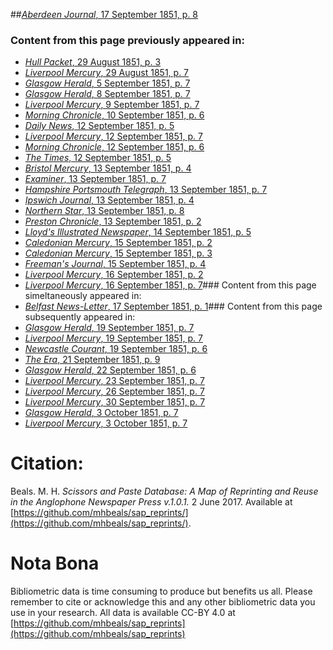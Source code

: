 ##[*Aberdeen Journal*, 17 September 1851, p. 8](https://mhbeals.github.io/sap_html/Aberdeen-Journal/Aberdeen-Journal-17-September-1851-p-8)

### Content from this page previously appeared in:
+ [*Hull Packet*, 29 August 1851, p. 3](https://mhbeals.github.io/sap_html/Hull-Packet/Hull-Packet-29-August-1851-p-3)
+ [*Liverpool Mercury*, 29 August 1851, p. 7](https://mhbeals.github.io/sap_html/Liverpool-Mercury/Liverpool-Mercury-29-August-1851-p-7)
+ [*Glasgow Herald*, 5 September 1851, p. 7](https://mhbeals.github.io/sap_html/Glasgow-Herald/Glasgow-Herald-5-September-1851-p-7)
+ [*Glasgow Herald*, 8 September 1851, p. 7](https://mhbeals.github.io/sap_html/Glasgow-Herald/Glasgow-Herald-8-September-1851-p-7)
+ [*Liverpool Mercury*, 9 September 1851, p. 7](https://mhbeals.github.io/sap_html/Liverpool-Mercury/Liverpool-Mercury-9-September-1851-p-7)
+ [*Morning Chronicle*, 10 September 1851, p. 6](https://mhbeals.github.io/sap_html/Morning-Chronicle/Morning-Chronicle-10-September-1851-p-6)
+ [*Daily News*, 12 September 1851, p. 5](https://mhbeals.github.io/sap_html/Daily-News/Daily-News-12-September-1851-p-5)
+ [*Liverpool Mercury*, 12 September 1851, p. 7](https://mhbeals.github.io/sap_html/Liverpool-Mercury/Liverpool-Mercury-12-September-1851-p-7)
+ [*Morning Chronicle*, 12 September 1851, p. 6](https://mhbeals.github.io/sap_html/Morning-Chronicle/Morning-Chronicle-12-September-1851-p-6)
+ [*The Times*, 12 September 1851, p. 5](https://mhbeals.github.io/sap_html/The-Times/The-Times-12-September-1851-p-5)
+ [*Bristol Mercury*, 13 September 1851, p. 4](https://mhbeals.github.io/sap_html/Bristol-Mercury/Bristol-Mercury-13-September-1851-p-4)
+ [*Examiner*, 13 September 1851, p. 7](https://mhbeals.github.io/sap_html/Examiner/Examiner-13-September-1851-p-7)
+ [*Hampshire Portsmouth Telegraph*, 13 September 1851, p. 7](https://mhbeals.github.io/sap_html/Hampshire-Portsmouth-Telegraph/Hampshire-Portsmouth-Telegraph-13-September-1851-p-7)
+ [*Ipswich Journal*, 13 September 1851, p. 4](https://mhbeals.github.io/sap_html/Ipswich-Journal/Ipswich-Journal-13-September-1851-p-4)
+ [*Northern Star*, 13 September 1851, p. 8](https://mhbeals.github.io/sap_html/Northern-Star/Northern-Star-13-September-1851-p-8)
+ [*Preston Chronicle*, 13 September 1851, p. 2](https://mhbeals.github.io/sap_html/Preston-Chronicle/Preston-Chronicle-13-September-1851-p-2)
+ [*Lloyd's Illustrated Newspaper*, 14 September 1851, p. 5](https://mhbeals.github.io/sap_html/Lloyd's-Illustrated-Newspaper/Lloyd's-Illustrated-Newspaper-14-September-1851-p-5)
+ [*Caledonian Mercury*, 15 September 1851, p. 2](https://mhbeals.github.io/sap_html/Caledonian-Mercury/Caledonian-Mercury-15-September-1851-p-2)
+ [*Caledonian Mercury*, 15 September 1851, p. 3](https://mhbeals.github.io/sap_html/Caledonian-Mercury/Caledonian-Mercury-15-September-1851-p-3)
+ [*Freeman's Journal*, 15 September 1851, p. 4](https://mhbeals.github.io/sap_html/Freeman's-Journal/Freeman's-Journal-15-September-1851-p-4)
+ [*Liverpool Mercury*, 16 September 1851, p. 2](https://mhbeals.github.io/sap_html/Liverpool-Mercury/Liverpool-Mercury-16-September-1851-p-2)
+ [*Liverpool Mercury*, 16 September 1851, p. 7](https://mhbeals.github.io/sap_html/Liverpool-Mercury/Liverpool-Mercury-16-September-1851-p-7)### Content from this page simeltaneously appeared in:
+ [*Belfast News-Letter*, 17 September 1851, p. 1](https://mhbeals.github.io/sap_html/Belfast-News-Letter/Belfast-News-Letter-17-September-1851-p-1)### Content from this page subsequently appeared in:
+ [*Glasgow Herald*, 19 September 1851, p. 7](https://mhbeals.github.io/sap_html/Glasgow-Herald/Glasgow-Herald-19-September-1851-p-7)
+ [*Liverpool Mercury*, 19 September 1851, p. 7](https://mhbeals.github.io/sap_html/Liverpool-Mercury/Liverpool-Mercury-19-September-1851-p-7)
+ [*Newcastle Courant*, 19 September 1851, p. 6](https://mhbeals.github.io/sap_html/Newcastle-Courant/Newcastle-Courant-19-September-1851-p-6)
+ [*The Era*, 21 September 1851, p. 9](https://mhbeals.github.io/sap_html/The-Era/The-Era-21-September-1851-p-9)
+ [*Glasgow Herald*, 22 September 1851, p. 6](https://mhbeals.github.io/sap_html/Glasgow-Herald/Glasgow-Herald-22-September-1851-p-6)
+ [*Liverpool Mercury*, 23 September 1851, p. 7](https://mhbeals.github.io/sap_html/Liverpool-Mercury/Liverpool-Mercury-23-September-1851-p-7)
+ [*Liverpool Mercury*, 26 September 1851, p. 7](https://mhbeals.github.io/sap_html/Liverpool-Mercury/Liverpool-Mercury-26-September-1851-p-7)
+ [*Liverpool Mercury*, 30 September 1851, p. 7](https://mhbeals.github.io/sap_html/Liverpool-Mercury/Liverpool-Mercury-30-September-1851-p-7)
+ [*Glasgow Herald*, 3 October 1851, p. 7](https://mhbeals.github.io/sap_html/Glasgow-Herald/Glasgow-Herald-3-October-1851-p-7)
+ [*Liverpool Mercury*, 3 October 1851, p. 7](https://mhbeals.github.io/sap_html/Liverpool-Mercury/Liverpool-Mercury-3-October-1851-p-7)
                    
# Citation: 

Beals. M. H. *Scissors and Paste Database: A Map of Reprinting and Reuse in the Anglophone Newspaper Press v.1.0.1.* 2 June 2017. Available at [https://github.com/mhbeals/sap_reprints/](https://github.com/mhbeals/sap_reprints/). 
                    
# Nota Bona

Bibliometric data is time consuming to produce but benefits us all. Please remember to cite or acknowledge this and any other bibliometric data you use in your research. All data is available CC-BY 4.0 at [https://github.com/mhbeals/sap_reprints](https://github.com/mhbeals/sap_reprints)
